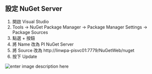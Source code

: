 ## 設定 NuGet Server
1. 開啟 Visual Studio
2. Tools -> NuGet Package Manager -> Package Manager Settings -> Package Sources
3. 點選 + 按鈕
4. 將 Name 改為 PI NuGet Server
5. 將 Source 改為 http://linwpa-pisvc01:7779/NuGetWeb/nuget
6. 按下 Update

![enter image description here](https://gitlab.com/Garmin-PE-SW/CSharpTouchEnhancement/raw/master/ReadMeImage/NuGetServerSetting.png?inline=false)